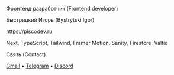 Фронтенд разработчик (Frontend developer)

Быстрицкий Игорь (Bystrytski Igor)

https://piscodev.ru

Next, TypeScript, Tailwind, Framer Motion, Sanity, Firestore, Valtio

Связь (Contact)

[Gmail](mailto:igor.bistr01092003@gmail.com) • [Telegram](https://t.me/piscopancer) • [Discord](https://discordapp.com/users/piscopancer)
